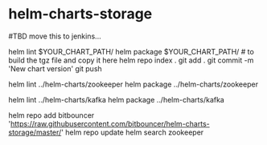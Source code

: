 # helm-charts-storage

#TBD move this to jenkins...

helm lint $YOUR_CHART_PATH/
helm package $YOUR_CHART_PATH/ # to build the tgz file and copy it here
helm repo index . 
git add .
git commit -m 'New chart version'
git push


helm lint ../helm-charts/zookeeper
helm package ../helm-charts/zookeeper

helm lint ../helm-charts/kafka
helm package ../helm-charts/kafka


helm repo add bitbouncer 'https://raw.githubusercontent.com/bitbouncer/helm-charts-storage/master/'
helm repo update
helm search zookeeper


